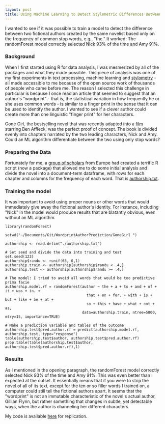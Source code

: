 ```yaml
---
layout: post
title: Using Machine Learning to Detect Stylometric Differences Between Nick and Amy in Gone Girl
---
```


I wanted to see if it was possible to train a model to detect the difference between two fictional authors created by the same novelist based only on the frequency of common stop words, e.g., "the." It worked: The randomForest model correctly selected Nick 93% of the time and Amy 91%. 

### Background
When I first started using R for data analysis, I was mesmerized by all of the packages and what they made possible. This piece of analysis was one of my first experiments in text processing, machine learning and [stylometry](http://en.wikipedia.org/wiki/Stylometry) - all made accessible to me because of the open source work of thousands of people who came before me. The reason I selected this challenge in particular is because I once read an article that seemed to suggest that an author's "wordprint" - that is, the statistical variation in how frequently he or she uses common words - is similar to a finger print in the sense that it can be used to identify the author. I wanted to see if a clever author could create more than one linguistic "finger print" for her characters. 

Gone Girl, the bestselling novel that was recently adapted into a [film](http://www.rottentomatoes.com/m/gone_girl/) starring Ben Affleck, was the perfect proof of concept. The book is divided evenly into chapters narrated by the two leading characters, Nick and Amy. Could an ML algorithm differentiate between the two using only stop words?

### Preparing the Data
Fortunately for me, a [group of scholars](https://sites.google.com/site/computationalstylistics/) from Europe had created a terrific R script (now a package) that allowed me to do some initial analysis and divide the novel into a document-term dataframe, with rows for each chapter and columns for the frequency of each word. That is [authorship.txt](https://github.com/DanielHadley/WordprintAuthorPrediction/blob/master/GoneGirl%20/authorship.txt).

### Training the model
It was important to avoid using proper nouns or other words that would immediately give away the fictional author's identity. For instance, including "Nick" in the model would produce results that are blatantly obvious, even without an ML algorithm.

```
library(randomForest)

setwd("~/Documents/Git/WordprintAuthorPrediction/GoneGirl ")

authorship <- read.delim("./authorship.txt")

# Set seed and divide the data into training and test
set.seed(123)
authorship$randu <- runif(63, 0,1)
authorship.train <- authorship[authorship$randu < .4,]
authorship.test <- authorship[authorship$randu >= .4,]

# The model: I tried to avoid all words that would be too predictive prima facie
authorship.model.rf = randomForest(author ~ the + a + to + and + of + it + was + in. + 
                                     that + on + for. + with + is + but + like + be + at + 
                                     so + this + have + what + not + as,
                                   data=authorship.train, ntree=5000, mtry=15, importance=TRUE)

# Make a prediction variable and tables of the outcome
authorship.test$pred.author.rf = predict(authorship.model.rf, authorship.test, type="response")
table(authorship.test$author, authorship.test$pred.author.rf)
prop.table(table(authorship.test$author, authorship.test$pred.author.rf),1)  
```

### Results
As I mentioned in the opening paragraph, the randomForest model correctly selected Nick 93% of the time and Amy 91%. This was even better than I expected at the outset. It essentially means that if you were to strip the novel of all of its text, except for the ten or so filler words I trained on, a computer could still tell the fictional authors apart. It seems that the "wordprint" is not an immutable characteristic of the novel's actual author, Gillian Flynn, but rather something that changes in subtle, yet detectable ways, when the author is channeling her different characters. 

My code is available [here](https://github.com/DanielHadley/WordprintAuthorPrediction) for replication.      
